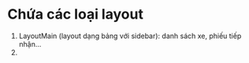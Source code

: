 # Chứa các loại layout
1. LayoutMain (layout dạng bảng với sidebar): danh sách xe, phiếu tiếp nhận...
2. 